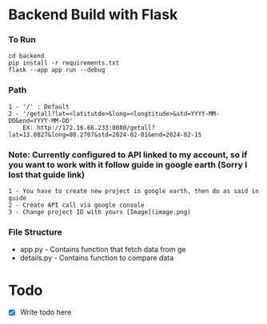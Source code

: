 # Backend Build with Flask

### To Run
    cd backend
    pip install -r requirements.txt
    flask --app app run --debug

### Path
    1 - '/' : Default
    2 - '/getall?lat=<latitutde>&long=<longtitude>&std=YYYY-MM-DD&end=YYYY-MM-DD'
        EX: http://172.16.66.233:8080/getall?lat=13.0827&long=80.2707&std=2024-02-01&end=2024-02-15

### Note: Currently configured to API linked to my account, so if you want to work with it follow guide in google earth (Sorry I lost that guide link)
    1 - You have to create new project in google earth, then do as said in guide
    2 - Create API call via google console
    3 - Change project ID with yours [Image](image.png)


### File Structure
- app.py - Contains function that fetch data from ge
- details.py - Contains function to compare data

# Todo
- [x] Write todo here
